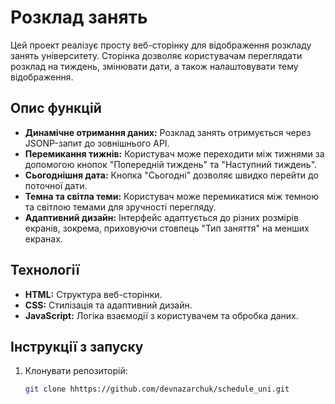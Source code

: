 # Розклад занять

Цей проект реалізує просту веб-сторінку для відображення розкладу занять університету. Сторінка дозволяє користувачам переглядати розклад на тиждень, змінювати дати, а також налаштовувати тему відображення.

## Опис функцій

- **Динамічне отримання даних:** Розклад занять отримується через JSONP-запит до зовнішнього API.
- **Перемикання тижнів:** Користувач може переходити між тижнями за допомогою кнопок "Попередній тиждень" та "Наступний тиждень".
- **Сьогоднішня дата:** Кнопка "Сьогодні" дозволяє швидко перейти до поточної дати.
- **Темна та світла теми:** Користувач може перемикатися між темною та світлою темами для зручності перегляду.
- **Адаптивний дизайн:** Інтерфейс адаптується до різних розмірів екранів, зокрема, приховуючи стовпець "Тип заняття" на менших екранах.

## Технології

- **HTML:** Структура веб-сторінки.
- **CSS:** Стилізація та адаптивний дизайн.
- **JavaScript:** Логіка взаємодії з користувачем та обробка даних.

## Інструкції з запуску

1. Клонувати репозиторій:
   ```bash
   git clone hhttps://github.com/devnazarchuk/schedule_uni.git
